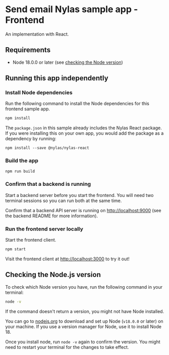 # Send email Nylas sample app - Frontend

An implementation with React.

## Requirements

- Node 18.0.0 or later (see [checking the Node version](#checking-the-nodejs-version))

## Running this app independently

### Install Node dependencies

Run the following command to install the Node dependencies for this frontend sample app.

```bash
npm install
```

The `package.json` in this sample already includes the Nylas React package. If you were installing this on your own app, you would add the package as a dependency by running:

`npm install --save @nylas/nylas-react`

### Build the app

```bash
npm run build
```

### Confirm that a backend is running

Start a backend server before you start the frontend. You will need two terminal sessions so you can run both at the same time.

Confirm that a backend API server is running on [http://localhost:9000](http://localhost:9000) (see the backend README for more information).

### Run the frontend server locally

Start the frontend client.

```bash
npm start
```

Visit the frontend client at [http://localhost:3000](http://localhost:3000) to try it out!

## Checking the Node.js version

To check which Node version you have, run the following command in your terminal:

```bash
node -v
```

If the command doesn't return a version, you might not have Node installed.

You can go to [nodejs.org](https://nodejs.org/en/) to download and set up Node (`v18.0.0` or later) on your machine. If you use a version manager for Node, use it to install Node 18.

Once you install node, run `node -v` again to confirm the version. You might need to restart your terminal for the changes to take effect.
